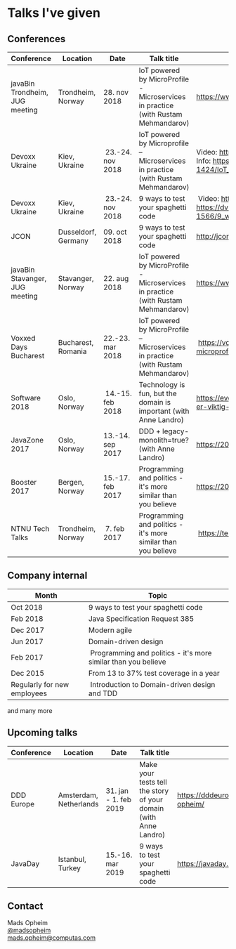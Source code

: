 # Talks I've given

## Conferences
Conference | Location | Date | Talk title | URL
--- | --- | --- | --- | ---
javaBin Trondheim, JUG meeting | Trondheim, Norway | 28. nov 2018 | IoT powered by MicroProfile - Microservices in practice (with Rustam Mehmandarov) | https://www.meetup.com/javaBin-Trondheim/events/255193377/ |
Devoxx Ukraine | Kiev, Ukraine | 23.-24. nov 2018 | IoT powered by Microprofile – Microservices in practice (with Rustam Mehmandarov) | Video: https://www.youtube.com/watch?v=r6bhFOr_jNg Info: https://dvua18.confinabox.com/talk/NBH-1424/IoT_powered_by_Microprofile_%E2%80%93_Microservices_in_practice |
Devoxx Ukraine | Kiev, Ukraine | 23.-24. nov 2018 | 9 ways to test your spaghetti code | Video: https://www.youtube.com/watch?v=ZMuI524OP-8  Info: https://dvua18.confinabox.com/talk/XGY-1566/9_ways_to_test_your_spaghetti_code |
JCON | Dusseldorf, Germany | 09. oct 2018 | 9 ways to test your spaghetti code | http://jcon.one/en |
javaBin Stavanger, JUG meeting | Stavanger, Norway | 22. aug 2018 | IoT powered by MicroProfile - Microservices in practice (with Rustam Mehmandarov) | https://www.meetup.com/javaBin-Stavanger/events/253537920/ |
Voxxed Days Bucharest | Bucharest, Romania | 22.-23. mar 2018 | IoT powered by MicroProfile – Microservices in practice (with Rustam Mehmandarov) | https://voxxeddays.com/romania/2018/01/16/iot-powered-by-microprofile-microservices-in-practice/ |
Software 2018 | Oslo, Norway | 14.-15. feb 2018 | Technology is fun, but the domain is important (with Anne Landro) | https://event.dnd.no/software/sessions/teknologi-er-artig-men-domenet-er-viktig-vanne-landro-og-mads-opheim-computas/ |
JavaZone 2017 | Oslo, Norway | 13.-14. sep 2017 | DDD + legacy-monolith=true? (with Anne Landro) | https://2017.javazone.no/program/bcbb8c889b204ddbb59a4c5d67035897 |
Booster 2017 | Bergen, Norway | 15.-17. feb 2017 | Programming and politics - it's more similar than you believe | https://2017.boosterconf.no/talks/877 |
NTNU Tech Talks | Trondheim, Norway | 7. feb 2017 | Programming and politics - it's more similar than you believe | https://techtalks.no/ |

## Company internal
Month | Topic
--- | ---
Oct 2018 | 9 ways to test your spaghetti code |
Feb 2018 | Java Specification Request 385 |
Dec 2017 | Modern agile |
Jun 2017 | Domain-driven design |
Feb 2017 | Programming and politics - it's more similar than you believe |
Dec 2015 | From 13 to 37% test coverage in a year |
Regularly for new employees | Introduction to Domain-driven design and TDD |
and many more

## Upcoming talks
Conference | Location | Date | Talk title | URL
--- | --- | --- | --- | ---
DDD Europe | Amsterdam, Netherlands | 31. jan - 1. feb 2019 | Make your tests tell the story of your domain (with Anne Landro) | https://dddeurope.com/2019/speakers/mads-opheim/ |
JavaDay | Istanbul, Turkey | 15.-16. mar 2019 | 9 ways to test your spaghetti code | https://javaday.istanbul/ | 




## Contact
Mads Opheim<br />
[@madsopheim](https://twitter.com/madsopheim)<br />
[mads.opheim@computas.com](mailto:mads.opheim@computas.com)
